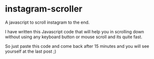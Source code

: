 # instagram-scroller
A javascript to scroll instagram to the end.

I have written this Javascript code that will help you in scrolling down without using any keyboard button or mouse scroll and its quite fast.

So just paste this code and come back after 15 minutes and you will see yourself at the last post ;)
